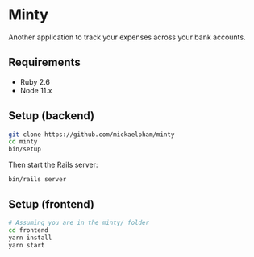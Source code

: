 # Minty

Another application to track your expenses across your bank accounts.

## Requirements

- Ruby 2.6
- Node 11.x

## Setup (backend)

```sh
git clone https://github.com/mickaelpham/minty
cd minty
bin/setup
```

Then start the Rails server:

    bin/rails server

## Setup (frontend)

```sh
# Assuming you are in the minty/ folder
cd frontend
yarn install
yarn start
```
